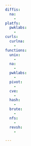 ```yaml
---
diffis:
  na:
    -
platfs:
  pwklabs:
    -
curls:
  curlna:
    -
functions:
  unix:
    -
  na:
    -
  pwklabs:
    -
  pivot:
    -
  cve:
    -
  hash:
    -
  brute:
    -
  nfs:
    -
  revsh:
    -

---
```


